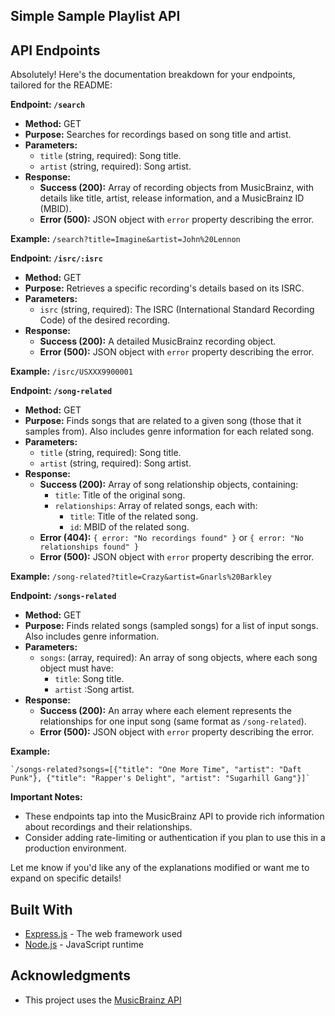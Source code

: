 ## Simple Sample Playlist API


## API Endpoints

Absolutely! Here's the documentation breakdown for your endpoints, tailored for the README:

**Endpoint: `/search`**

* **Method:** GET
* **Purpose:** Searches for recordings based on song title and artist.
* **Parameters:**
   * `title` (string, required):  Song title.
   * `artist` (string, required): Song artist.
* **Response:**
    * **Success (200):**  Array of recording objects from MusicBrainz, with details like title, artist, release information, and a MusicBrainz ID (MBID).
    * **Error (500):** JSON object with `error` property describing the error.

**Example:**
`/search?title=Imagine&artist=John%20Lennon` 

**Endpoint: `/isrc/:isrc`**

* **Method:** GET
* **Purpose:** Retrieves a specific recording's details based on its ISRC.
* **Parameters:**
   * `isrc` (string, required): The ISRC (International Standard Recording Code) of the desired recording.
* **Response:**
    * **Success (200):** A detailed MusicBrainz recording object.
    * **Error (500):** JSON object with `error` property describing the error.

**Example:**
`/isrc/USXXX9900001`

**Endpoint: `/song-related`**

* **Method:** GET
* **Purpose:** Finds songs that are related to a given song (those that it samples from). Also includes genre information for each related song.
* **Parameters:**
  * `title` (string, required):  Song title.
  * `artist` (string, required): Song artist.
* **Response:**
    * **Success (200):** Array of song relationship objects, containing:
        *  `title`: Title of the original song.
        *  `relationships`: Array of related songs, each with:
            * `title`: Title of the related song.
            * `id`: MBID of the related song.
    * **Error (404):**  `{ error: "No recordings found" }` or  `{ error: "No relationships found" }`
    * **Error (500):** JSON object with `error` property describing the error.

**Example:**
`/song-related?title=Crazy&artist=Gnarls%20Barkley` 

**Endpoint: `/songs-related`**

* **Method:** GET
* **Purpose:** Finds related songs (sampled songs) for a list of input songs. Also includes genre information.
* **Parameters:**
  * `songs`: (array, required):  An array of song objects, where each song object must have:
      * `title`: Song title.
      * `artist` :Song artist.
* **Response:**
    * **Success (200):**  An array where each element represents the relationships for one input song (same format as `/song-related`).
    * **Error (500):** JSON object with `error` property describing the error.

**Example:** 
```
`/songs-related?songs=[{"title": "One More Time", "artist": "Daft Punk"}, {"title": "Rapper's Delight", "artist": "Sugarhill Gang"}]`
```

**Important Notes:**

* These endpoints tap into the MusicBrainz API to provide rich information about recordings and their relationships. 
* Consider adding rate-limiting or authentication if you plan to use this in a production environment.

Let me know if you'd like any of the explanations modified or want me to expand on specific details! 


## Built With

* [Express.js](https://expressjs.com/) - The web framework used
* [Node.js](https://nodejs.org/) - JavaScript runtime


## Acknowledgments

* This project uses the [MusicBrainz API](https://musicbrainz.org/doc/MusicBrainz_API)
